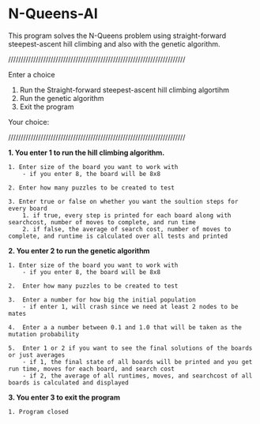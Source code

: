 # N-Queens-AI

This program solves the N-Queens problem using straight-forward steepest-ascent hill climbing and also with the genetic algorithm.

///////////////////////////////////////////////////////////////////////

Enter a choice
1) Run the Straight-forward steepest-ascent hill climbing algortihm
2) Run the genetic algorithm
3) Exit the program

Your choice: 

///////////////////////////////////////////////////////////////////////


**1. You enter 1 to run the hill climbing algorithm.**

	1. Enter size of the board you want to work with 
		- if you enter 8, the board will be 8x8

	2. Enter how many puzzles to be created to test

	3. Enter true or false on whether you want the soultion steps for every board
		1. if true, every step is printed for each board along with searchcost, number of moves to complete, and run time
		2. if false, the average of search cost, number of moves to complete, and runtime is calculated over all tests and printed



**2. You enter 2 to run the genetic algorithm**

	1. Enter size of the board you want to work with 
		- if you enter 8, the board will be 8x8

	2.  Enter how many puzzles to be created to test

	3.  Enter a number for how big the initial population
		- if enter 1, will crash since we need at least 2 nodes to be mates

	4.  Enter a a number between 0.1 and 1.0 that will be taken as the mutation probability

	5.  Enter 1 or 2 if you want to see the final solutions of the boards or just averages
		- if 1, the final state of all boards will be printed and you get run time, moves for each board, and search cost
		- if 2, the average of all runtimes, moves, and searchcost of all boards is calculated and displayed



**3. You enter 3 to exit the program**

	1. Program closed

